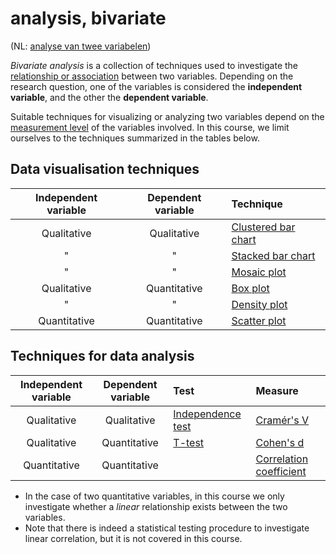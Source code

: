 # analysis, bivariate

(NL: [analyse van twee variabelen](../nl/analyse-van-twee-variabelen.md))

*Bivariate analysis* is a collection of techniques used to investigate the [relationship or association](association.md) between two variables. Depending on the research question, one of the variables is considered the **independent variable**, and the other the **dependent variable**.

Suitable techniques for visualizing or analyzing two variables depend on the [measurement level](level-of-measurement.md) of the variables involved. In this course, we limit ourselves to the techniques summarized in the tables below.

## Data visualisation techniques

| Independent variable | Dependent variable | Technique                                               |
| :------------------: | :----------------: | :------------------------------------------------------ |
|     Qualitative      |    Qualitative     | [Clustered bar chart](bar-chart.md#clustered-bar-chart) |
|          "           |         "          | [Stacked bar chart](bar-chart.md#stacked-bar-chart)     |
|          "           |         "          | [Mosaic plot](mosaic-plot.md)                           |
|     Qualitative      |    Quantitative    | [Box plot](boxplot.md)                                  |
|          "           |         "          | [Density plot](kdeplot.md)                              |
|     Quantitative     |    Quantitative    | [Scatter plot](scatter-plot.md)                         |

## Techniques for data analysis

| Independent variable | Dependent variable | Test                                                           | Measure                                   |
| :------------------: | :----------------: | :------------------------------------------------------------- | :---------------------------------------- |
|     Qualitative      |    Qualitative     | [Independence test](chi-squared-test.md#test-for-independence) | [Cramér's V](cramers-v.md)                |
|     Qualitative      |    Quantitative    | [T-test](t-test.md#two-sample-t-test)                          | [Cohen's d](effect-size.md)               |
|     Quantitative     |    Quantitative    |                                                                | [Correlation coefficient](correlation.md) |

- In the case of two quantitative variables, in this course we only investigate whether a *linear* relationship exists between the two variables.
- Note that there is indeed a statistical testing procedure to investigate linear correlation, but it is not covered in this course.
